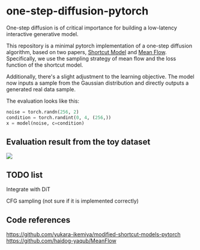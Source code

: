# one-step-diffusion-pytorch

One-step diffusion is of critical importance for building a low-latency interactive generative model.

This repository is a minimal pytorch implementation of a one-step diffusion algorithm, based on two papers, [Shortcut Model](https://arxiv.org/abs/2410.12557) and [Mean Flow](https://arxiv.org/abs/2505.13447). Specifically, we use the sampling strategy of mean flow and the loss function of the shortcut model.

Additionally, there's a slight adjustment to the learning objective. The model now inputs a sample from the Gaussian distribution and directly outputs a generated real data sample.

The evaluation looks like this:
```python
noise = torch.randn(256, 2)
condition = torch.randint(0, 4, (256,))
x = model(noise, c=condition)
```

## Evaluation result from the toy dataset
![](D:\code3\one-step-diffusion-pytorch\assets\result.png)

## TODO list

Integrate with DiT

CFG sampling (not sure if it is implemented correctly)

## Code references

https://github.com/yukara-ikemiya/modified-shortcut-models-pytorch
https://github.com/haidog-yaqub/MeanFlow